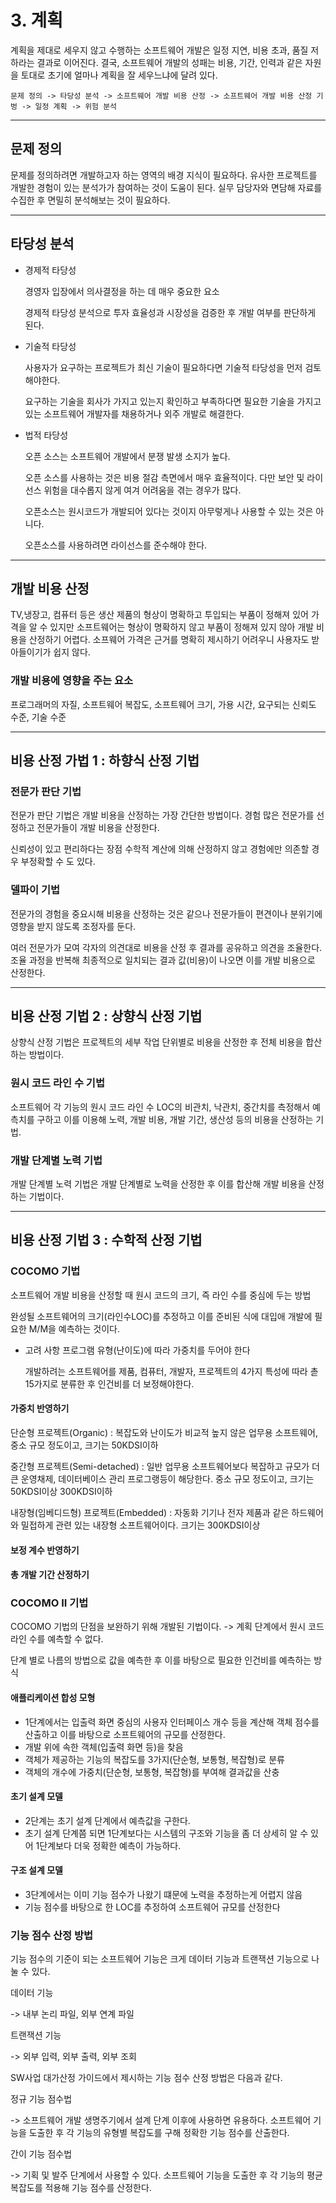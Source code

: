 # 3. 계획

계획을 제대로 세우지 않고 수행하는 소프트웨어 개발은 일정 지연, 비용 초과, 품질 저하라는 결과로 이어진다.
결국, 소프트웨어 개발의 성패는 비용, 기간, 인력과 같은 자원을 토대로 초기에 얼마나 계획을 잘 세우느냐에 달려 있다.

```
문제 정의 -> 타당성 분석 -> 소프트웨어 개발 비용 산정 -> 소프트웨어 개발 비용 산정 기벙 -> 일정 계획 -> 위험 분석
```

***

## 문제 정의

문제를 정의하려면 개발하고자 하는 영역의 배경 지식이 필요하다. 유사한 프로젝트를 개발한 경험이 있는 분석가가 참여하는 것이 도움이 된다.
실무 담당자와 면담해 자료를 수집한 후 면밀히 분석해보는 것이 필요하다.

***

## 타당성 분석

* 경제적 타당성 

    경영자 입장에서 의사결정을 하는 데 매우 중요한 요소
    
    경제적 타당성 분석으로 투자 효율성과 시장성을 검증한 후 개발 여부를 판단하게 된다.

* 기술적 타당성
    
    사용자가 요구하는 프로젝트가 최신 기술이 필요하다면 기술적 타당성을 먼저 검토해야한다.

    요구하는 기술을 회사가 가지고 있는지 확인하고 부족하다면 필요한 기술을 가지고 있는 소프트웨어 개발자를 채용하거나 외주 개발로 해결한다.

* 법적 타당성

    오픈 소스는 소프트웨어 개발에서 분쟁 발생 소지가 높다.

    오픈 소스를 사용하는 것은 비용 절감 측면에서 매우 효율적이다. 다만 보안 및 라이선스 위험을 대수롭지 않게 여겨 어려움을 겪는 경우가 많다.

    오픈소스는 원시코드가 개발되어 있다는 것이지 아무렇게나 사용할 수 있는 것은 아니다.

    오픈소스를 사용하려면 라이선스를 준수해야 한다.

***

## 개발 비용 산정

TV,냉장고, 컴퓨터 등은 생산 제품의 형상이 명확하고 투입되는 부품이 정해져 있어 가격을 알 수 있지만  소프트웨어는 형상이 명확하지 않고 부품이 정해져 있지 않아 개발 비용을 산정하기 어렵다.
소프웨어 가격은 근거를 명확히 제시하기 어려우니 사용자도 받아들이기가 쉽지 않다.

### 개발 비용에 영향을 주는 요소
프로그래머의 자질, 소프트웨어 복잡도, 소프트웨어 크기, 가용 시간, 요구되는 신뢰도 수준, 기술 수준

***

## 비용 산정 가법 1 : 하향식 산정 기법

### 전문가 판단 기법

전문가 판단 기법은 개발 비용을 산정하는 가장 간단한 방법이다. 경험 많은 전문가를 선정하고 전문가들이 개발 비용을 산정한다.

신뢰성이 있고 편리하다는 장점
수학적 계산에 의해 산정하지 않고 경험에만 의존할 경우 부정확할 수 도 있다.

### 델파이 기법

전문가의 경험을 중요시해 비용을 산정하는 것은 같으나 전문가들이 편견이나 분위기에 영향을 받지 않도록 조정자를 둔다.

여러 전문가가 모여 각자의 의견대로 비용을 산정 후 결과를 공유하고 의견을 조율한다. 조율 과정을 반복해 최종적으로 일치되는 결과 값(비용)이 나오면 이를 개발 비용으로 산정한다.


***

## 비용 산정 기법 2 : 상향식 산정 기법

상향식 산정 기법은 프로젝트의 세부 작업 단위별로 비용을 산정한 후 전체 비용을 합산하는 방법이다.

### 원시 코드 라인 수 기법

소프트웨어 각 기능의 원시 코드 라인 수 LOC의 비관치, 낙관치, 중간치를 측정해서 예측치를 구하고 이를 이용해 노력, 개발 비용, 개발 기간, 생산성 등의 비용을 산정하는 기법.

### 개발 단계별 노력 기법

개발 단계별 노력 기법은 개발 단계별로 노력을 산정한 후 이를 합산해 개발 비용을 산정하는 기법이다.

***

## 비용 산정 기법 3 : 수학적 산정 기법

### COCOMO 기법

소프트웨어 개발 비용을 산정할 때 원시 코드의 크기, 즉 라인 수를 중심에 두는 방법

완성될 소프트웨어의 크기(라인수LOC)를 추정하고 이를 준비된 식에 대입애 개발에 필요한 M/M을 예측하는 것이다.

* 고려 사항
    프로그램 유형(난이도)에 따라 가중치를 두어야 한다
    
    개발하려는 소프트웨어를 제품, 컴퓨터, 개발자, 프로젝트의 4가지 특성에 따라 촏 15가지로 분류한 후 인건비를 더 보정해야한다.

#### 가중치 반영하기

단순형 프로젝트(Organic) : 복잡도와 난이도가 비교적 높지 않은 업무용 소프트웨어, 중소 규모 정도이고, 크기는 50KDSI이하

중간형 프로젝트(Semi-detached) : 일반 업무용 소프트웨어보다 복잡하고 규모가 더 큰 운영채제, 데이터베이스 관리 프로그랭등이 해당한다. 중소 규모 정도이고, 크기는 50KDSI이상 300KDSI이하

내장형(임베디드형) 프로젝트(Embedded) : 자동화 기기나 전자 제품과 같은 하드웨어와 밀접하게 관련 있는 내장형 소프트웨어이다. 크기는 300KDSI이상

#### 보정 계수 반영하기

#### 총 개발 기간 산정하기

### COCOMO II 기법

COCOMO 기법의 단점을 보완하기 위해 개발된 기법이다.
-> 계획 단계에서 원시 코드 라인 수를 예측할 수 없다.

단계 별로 나름의 방법으로 값을 예측한 후 이를 바탕으로 필요한 인건비를 예측하는 방식

#### 애플리케이션 합성 모형
* 1단계에서는 입출력 화면 중심의 사용자 인터페이스 개수 등을 계산해 객체 점수를 산출하고 이를 바탕으로 소프트웨어의 규모를 산정한다.
* 개발 위에 속한 객체(입출력 화면 등)을 찾음
* 객체가 제공하는 기능의 복잡도를 3가지(단순형, 보통형, 복잡형)로 분류
* 객체의 개수에 가중치(단순형, 보통형, 복잡형)를 부여해 결과값을 산충

#### 초기 설계 모델
* 2단계는 초기 설계 단계에서 예측값을 구한다.
* 초기 설계 단계쯤 되면 1단계보다는 시스템의 구조와 기능을 좀 더 상세히 알 수 있어 1단계보다 더욱 정확한 예측이 가능하다.

#### 구조 설계 모델
* 3단계에서는 이미 기능 점수가 나왔기 떄문에 노력을 추정하는게 어렵지 않음
* 기능 점수를 바탕으로 한 LOC를 추정하여 소프트웨어 규모를 산정한다

### 기능 점수 산정 방법


기능 점수의 기준이 되는 소프트웨어 기능은 크게 데이터 기능과 트랜잭션 기능으로 나눌 수 있다.

데이터 기능

-> 내부 논리 파일, 외부 연계 파일

트랜잭션 기능

-> 외부 입력, 외부 출력, 외부 조회

SW사업 대가산정 가이드에서 제시하는 기능 점수 산정 방법은 다음과 같다.

정규 기능 점수법

-> 소프트웨어 개발 생명주기에서 설계 단계 이후에 사용하면 유용하다. 소프트웨어 기능을 도출한 후 각 기능의 유형별 복잡도를 구해 정확한 기능 점수를 산출한다.

간이 기능 점수법

-> 기획 및 발주 단계에서 사용할 수 있다. 소프트웨어 기능을 도출한 후 각 기능의 평균 복잡도를 적용해 기능 점수를 산정한다.
